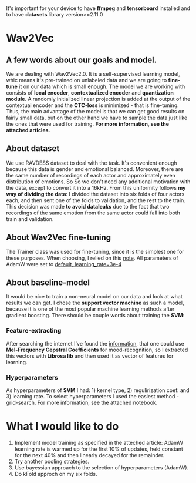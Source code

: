 ###
It's important for your device to  have **ffmpeg** and **tensorboard** installed and to have **datasets** library version>=2.11.0
# Wav2Vec
## A few words about our goals and model.
We are dealing with Wav2Vec2.0. It is a self-supervised learning model, whic means it's pre-trained on unlabeled data and we are going to **fine-tune** it on our data which is small enough. The model we are working with consists of **local encoder**, **contextualized encoder** and **quantization module**. A randomly initialized linear projection is added at the output of the contextual encoder and the **CTC-loss** is minimized - that is fine-tuning. Thus, the main advantage of the model is that we can get good results on fairly small data, but on the other hand we have to sample the data just like the ones that were used for training. **For more information, see the attached articles.**
## About dataset
We use RAVDESS dataset to deal with the task. It's convenient enough because this data is gender and emotional balanced. Moreover, there are the same number of recordings of each actor and approximately even distribution of emotions. So So we don't need any additional motivation with the data, except to convert it into a 16kHz. From this uniformity follows **my way of dividing the data**: I divided the dataset into six folds of four actors each, and then sent one of the folds to validation, and the rest to the train. This decision was made **to avoid dataleaks** due to the fact that two recordings of the same emotion from the same actor could fall into both train and validation.
## About Wav2Vec fine-tuning
The Trainer class was used for fine-tuning, since it is the simplest one for these purposes. When choosing, I relied on this [note](https://habr.com/ru/articles/704592/). All parameters of AdamW were set to [default, learning_rate=3e-4](https://arxiv.org/pdf/1412.6980.pdf)
## About baseline-model
It would be nice to train a non-neural model on our data and look at what results we can get. I chose the **support vector machine** as such a model, because it is one of the most popular machine learning methods after gradient boosting. There should be couple words about training the **SVM**:
### Feature-extracting
After searching the internet I've found the [information](https://daehnhardt.com/blog/2023/03/05/python-audio-signal-processing-with-librosa/), that one could use **Mel-Frequency Cepstral Coefficients** for mood-recognition, so I extracted this vectors with **Librosa lib** and then used it as vector of features for learning.
### Hyperparameters
As hyperparameters of **SVM** I had: 1) kernel type, 2) regulirization coef. and 3) learning rate. To select hyperparameters I used the easiest method - grid-search. For more information, see the attached notebook.
# What I would like to do
1) Implement model training as specified in the atteched article: AdamW learning rate is warmed up for the first 10% of updates, held constant for the next 40% and then linearly decayed for the remainder.
2) Try another pooling strategies.
3) Use bayessian approach to the selection of hyperparameters (AdamW).
4) Do kFold approch on my six folds.
